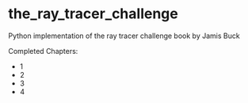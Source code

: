 
# the_ray_tracer_challenge

Python implementation of the ray tracer challenge book by Jamis Buck

Completed Chapters:

- 1
- 2
- 3
- 4
